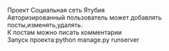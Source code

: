 Проект Социальная сеть Ятубия  
Авторизированный пользователь может добавлять посты,изменять,удалять.  
К постам можно писать комментарии  
Запуск проекта:python manage.py runserver  

